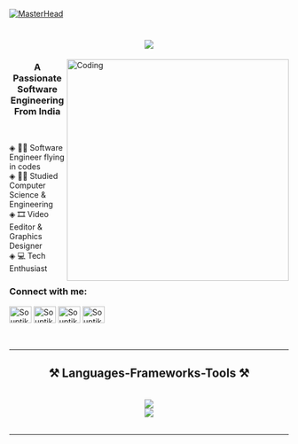 [![MasterHead](https://i.imgur.com/QQmKhRR.png)](https://github.com/Souptik-Sarkar)

<h1 align="center">
    <img src="https://readme-typing-svg.herokuapp.com/?font=Anton&color=513CA0&size=35&center=true&vCenter=true&width=500&height=70&duration=4000&lines=Hi+There!+Everyone+👋;+I'm+Souptik+Sarkar!;" />
</h1>

<!-- Main Body -->

<img align="right" alt="Coding" width="400" src="https://cdn.dribbble.com/users/1708816/screenshots/15637256/media/f9826f0af8a49462f048262a8502035b.gif">

<h3 align="center">A Passionate Software Engineering From India</h3>

<br/>

<div align="left">
 
◈ 👨‍💻 Software Engineer flying in codes<br>
◈ 👨‍🎓 Studied Computer Science & Engineering <br>
◈ 🎞️ Video Eeditor & Graphics Designer <br>
◈ 💻 Tech Enthusiast <br>

<h3 align="left">Connect with me:</h3>
<p align="left">
<a href="https://www.facebook.com/share/MrZnkg3tF9BL4ogV/?mibextid=qi2Omg" target="blank"><img align="center" src="https://raw.githubusercontent.com/rahuldkjain/github-profile-readme-generator/master/src/images/icons/Social/facebook.svg" alt="SouptikSarkarFB" height="30" width="40" /></a>
<a href="https://www.hackerrank.com" target="blank"><img align="center" src="https://raw.githubusercontent.com/rahuldkjain/github-profile-readme-generator/master/src/images/icons/Social/hackerrank.svg" alt="SouptikSaarkarHR" height="30" width="40" /></a>
<a href="https://www.leetcode.com" target="blank"><img align="center" src="https://raw.githubusercontent.com/rahuldkjain/github-profile-readme-generator/master/src/images/icons/Social/leet-code.svg" alt="SouptikSarkarLC" height="30" width="40" /></a>
<a href="https://www.hackerearth.com" target="blank"><img align="center" src="https://raw.githubusercontent.com/rahuldkjain/github-profile-readme-generator/master/src/images/icons/Social/hackerearth.svg" alt="SouptikSarakrHE" height="30" width="40" /></a><br><br><br>
</p>
<hr/>

<!-- Languages and tools -->

<h2 align="center">⚒️ Languages-Frameworks-Tools ⚒️</h2>
<br/>
<div align="center">
    <img src="https://skillicons.dev/icons?i=react,bootstrap,html,css,vscode,github,figma,git,mysql,linux" /><br>
    <img src="https://skillicons.dev/icons?i=nodejs,python,javascript,typescript,express,mongodb,c,java,nextjs" /><br>
</div>

<br/>
<hr/>

<!-- my contribution -->




